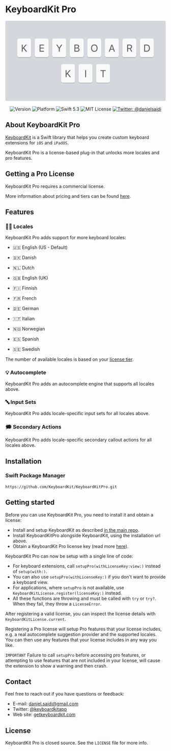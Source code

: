 # KeyboardKit Pro

<p align="center">
    <img src ="Resources/Logo.png" width=600 />
</p>

<p align="center">
    <img src="https://img.shields.io/github/v/release/KeyboardKit/KeyboardKit?color=%2300550&sort=semver" alt="Version" />
    <img src="https://img.shields.io/cocoapods/p/KeyboardKit.svg?style=flat" alt="Platform" />
    <img src="https://img.shields.io/badge/Swift-5.3-orange.svg" alt="Swift 5.3" />
    <img src="https://img.shields.io/github/license/KeyboardKit/KeyboardKit" alt="MIT License" />
    <a href="https://twitter.com/danielsaidi">
        <img src="https://img.shields.io/badge/contact-@danielsaidi-blue.svg?style=flat" alt="Twitter: @danielsaidi" />
    </a>
</p>


## About KeyboardKit Pro

[KeyboardKit][KeyboardKit] is a Swift library that helps you create custom keyboard extensions for `iOS` and `iPadOS`.  

KeyboardKit Pro is a license-based plug-in that unlocks more locales and pro features.


## Getting a Pro License

KeyboardKit Pro requires a commercial license.

More information about pricing and tiers can be found [here][Licenses].


## Features

### 🏳️‍🌈 Locales

KeyboardKit Pro adds support for more keyboard locales:

* 🇺🇸 English (US - Default)

* 🇩🇰 Danish
* 🇳🇱 Dutch
* 🇬🇧 English (UK)
* 🇫🇮 Finnish
* 🇫🇷 French
* 🇩🇪 German
* 🇮🇹 Italian
* 🇳🇴 Norwegian
* 🇪🇸 Spanish
* 🇸🇪 Swedish

The number of available locales is based on your [license tier][Licenses].

### 💡 Autocomplete

KeyboardKit Pro adds an autocomplete engine that supports all locales above.

### 🔤 Input Sets

KeyboardKit Pro adds locale-specific input sets for all locales above.

### 🗯 Secondary Actions

KeyboardKit Pro adds locale-specific secondary callout actions for all locales above.


## Installation

### Swift Package Manager

```
https://github.com/KeyboardKit/KeyboardKitPro.git
```


## Getting started

Before you can use KeyboardKit Pro, you need to install it and obtain a license:

* Install and setup KeyboardKit as described [in the main repo][KeyboardKit].
* Install KeyboardKitPro alongside KeyboardKit, using the installation url above.
* Obtain a KeyboardKit Pro license key (read more [here][Licenses]).

KeyboardKit Pro can now be setup with a single line of code:

* For keyboard extensions, call `setupPro(withLicenseKey:view:)` instead of `setup(with:)`. 
* You can also use `setupPro(withLicenseKey:)` if you don't want to provide a keyboard view.
* For applications, where `setupPro` is not available, use `KeyboardKitLicense.register(licenseKey:)` instead.
* All these functions are throwing and must be called with `try` or `try?`. When they fail, they throw a `LicenseError`.

After registering a valid license, you can inspect the license details with `KeyboardKitLicense.current`.

Registering a Pro license will setup Pro features that your license includes, e.g. a real autocomplete suggestion provider and the supported locales. You can then use any features that your license includes in any way you like.

`IMPORTANT` Failure to call `setupPro` before accessing pro features, or attempting to use features that are not included in your license, will cause the extension to show a warning and then crash.


## Contact

Feel free to reach out if you have questions or feedback:

* E-mail: [daniel.saidi@gmail.com][Email]
* Twitter: [@keyboardkitapp][Twitter]
* Web site: [getkeyboardkit.com][Website]


## License

KeyboardKit Pro is closed source. See the `LICENSE` file for more info.



[KeyboardKit]: https://github.com/KeyboardKit/KeyboardKit
[Installation]: https://github.com/KeyboardKit/KeyboardKit/blob/master/readmes/Installation.md

[Email]: mailto:daniel.saidi@gmail.com
[Twitter]: http://www.twitter.com/keyboardkitapp
[Website]: https://getkeyboardkit.com
[Licenses]: https://getkeyboardkit.com/pro
